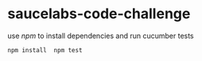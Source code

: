 # saucelabs-code-challenge

use *npm* to install dependencies and run cucumber tests

`
npm install 
npm test
`
